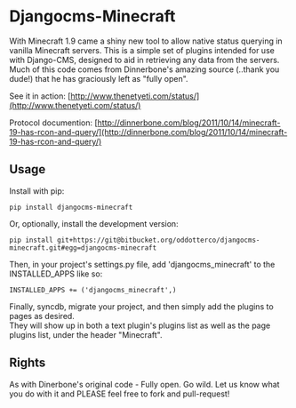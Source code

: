 Djangocms-Minecraft
======

With Minecraft 1.9 came a shiny new tool to allow native status querying in vanilla Minecraft servers.
This is a simple set of plugins intended for use with Django-CMS, designed to aid in retrieving any data from the servers.  
Much of this code comes from Dinnerbone's amazing source (..thank you dude!) that he has graciously left as "fully open".

See it in action: [http://www.thenetyeti.com/status/](http://www.thenetyeti.com/status/)

Protocol documention: [http://dinnerbone.com/blog/2011/10/14/minecraft-19-has-rcon-and-query/](http://dinnerbone.com/blog/2011/10/14/minecraft-19-has-rcon-and-query/)

Usage
-----------

Install with pip:

    pip install djangocms-minecraft
    
Or, optionally, install the development version:
    
    pip install git+https://git@bitbucket.org/oddotterco/djangocms-minecraft.git#egg=djangocms-minecraft

Then, in your project's settings.py file, add 'djangocms_minecraft' to the INSTALLED_APPS like so:

    INSTALLED_APPS += ('djangocms_minecraft',)
    
Finally, syncdb, migrate your project, and then simply add the plugins to pages as desired.  
They will show up in both a text plugin's plugins list as well as the page plugins list, under the header "Minecraft".

Rights
-----------
As with Dinerbone's original code - Fully open. Go wild.  Let us know what you do with it and PLEASE feel free to fork and pull-request!
